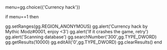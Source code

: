 menu=gg.choice({'Currency hack'})

if menu==1 then

gg.setRanges(gg.REGION_ANONYMOUS)
gg.alert('Currency hack by Mythic Modz#0001, enjoy <3')
gg.alert('If it crashes the game, retry')
gg.alert('Scanning database')
gg.searchNumber('300',gg.TYPE_DWORD)
gg.getResults(10000)
gg.editAll('0',gg.TYPE_DWORD)
gg.clearResults()
end
